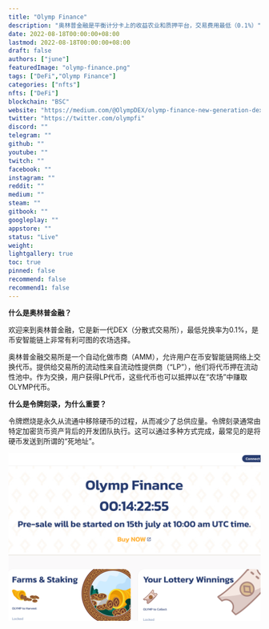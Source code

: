 ```yaml
---
title: "Olymp Finance"
description: "奥林普金融是平衡计分卡上的收益农业和质押平台，交易费用最低（0.1%）"
date: 2022-08-18T00:00:00+08:00
lastmod: 2022-08-18T00:00:00+08:00
draft: false
authors: ["june"]
featuredImage: "olymp-finance.png"
tags: ["DeFi","Olymp Finance"]
categories: ["nfts"]
nfts: ["DeFi"]
blockchain: "BSC"
website: "https://medium.com/@OlympDEX/olymp-finance-new-generation-dex-3fd373e08d8a"
twitter: "https://twitter.com/olympfi"
discord: ""
telegram: ""
github: ""
youtube: ""
twitch: ""
facebook: ""
instagram: ""
reddit: ""
medium: ""
steam: ""
gitbook: ""
googleplay: ""
appstore: ""
status: "Live"
weight: 
lightgallery: true
toc: true
pinned: false
recommend: false
recommend1: false
---
```


**什么是奥林普金融？**

欢迎来到奥林普金融，它是新一代DEX（分散式交易所），最低兑换率为0.1%，是币安智能链上非常有利可图的农场选择。

奥林普金融交易所是一个自动化做市商（AMM），允许用户在币安智能链网络上交换代币。提供给交易所的流动性来自流动性提供商（“LP”），他们将代币押在流动性池中。作为交换，用户获得LP代币，这些代币也可以抵押以在“农场”中赚取OLYMP代币。

**什么是令牌刻录，为什么重要？**

令牌燃烧是永久从流通中移除硬币的过程，从而减少了总供应量。令牌刻录通常由特定加密货币资产背后的开发团队执行。这可以通过多种方式完成，最常见的是将硬币发送到所谓的“死地址”。

![img](53.png)